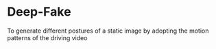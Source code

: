 # Deep-Fake
To generate different postures of a static image by adopting the motion patterns of the driving video
